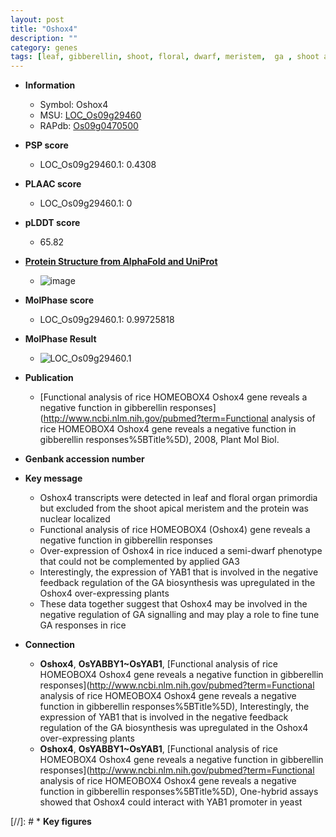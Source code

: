 ```yaml
---
layout: post
title: "Oshox4"
description: ""
category: genes
tags: [leaf, gibberellin, shoot, floral, dwarf, meristem,  ga , shoot apical meristem]
---
```


* **Information**  
    + Symbol: Oshox4  
    + MSU: [LOC_Os09g29460](http://rice.plantbiology.msu.edu/cgi-bin/ORF_infopage.cgi?orf=LOC_Os09g29460)  
    + RAPdb: [Os09g0470500](http://rapdb.dna.affrc.go.jp/viewer/gbrowse_details/irgsp1?name=Os09g0470500)  

* **PSP score**  
    + LOC_Os09g29460.1: 0.4308 

* **PLAAC score**  
    + LOC_Os09g29460.1: 0 

* **pLDDT score**
    + 65.82

* **[Protein Structure from AlphaFold and UniProt](https://www.uniprot.org/uniprotkb/Q6K498/entry#structure)**
    + ![image](https://ricepsp.github.io/images/Q6/AF-Q6K498-F1.png)

* **MolPhase score**
    + LOC_Os09g29460.1: 0.99725818

* **MolPhase Result**
    + ![LOC_Os09g29460.1](https://304243504.github.io/Pictures/LOC_Os09g/LOC_Os09g29460.1.png)

* **Publication**  
    + [Functional analysis of rice HOMEOBOX4 Oshox4 gene reveals a negative function in gibberellin responses](http://www.ncbi.nlm.nih.gov/pubmed?term=Functional analysis of rice HOMEOBOX4 Oshox4 gene reveals a negative function in gibberellin responses%5BTitle%5D), 2008, Plant Mol Biol.

* **Genbank accession number**  

* **Key message**  
    + Oshox4 transcripts were detected in leaf and floral organ primordia but excluded from the shoot apical meristem and the protein was nuclear localized
    + Functional analysis of rice HOMEOBOX4 (Oshox4) gene reveals a negative function in gibberellin responses
    + Over-expression of Oshox4 in rice induced a semi-dwarf phenotype that could not be complemented by applied GA3
    + Interestingly, the expression of YAB1 that is involved in the negative feedback regulation of the GA biosynthesis was upregulated in the Oshox4 over-expressing plants
    + These data together suggest that Oshox4 may be involved in the negative regulation of GA signalling and may play a role to fine tune GA responses in rice

* **Connection**  
    + __Oshox4__, __OsYABBY1~OsYAB1__, [Functional analysis of rice HOMEOBOX4 Oshox4 gene reveals a negative function in gibberellin responses](http://www.ncbi.nlm.nih.gov/pubmed?term=Functional analysis of rice HOMEOBOX4 Oshox4 gene reveals a negative function in gibberellin responses%5BTitle%5D), Interestingly, the expression of YAB1 that is involved in the negative feedback regulation of the GA biosynthesis was upregulated in the Oshox4 over-expressing plants
    + __Oshox4__, __OsYABBY1~OsYAB1__, [Functional analysis of rice HOMEOBOX4 Oshox4 gene reveals a negative function in gibberellin responses](http://www.ncbi.nlm.nih.gov/pubmed?term=Functional analysis of rice HOMEOBOX4 Oshox4 gene reveals a negative function in gibberellin responses%5BTitle%5D), One-hybrid assays showed that Oshox4 could interact with YAB1 promoter in yeast

[//]: # * **Key figures**  



